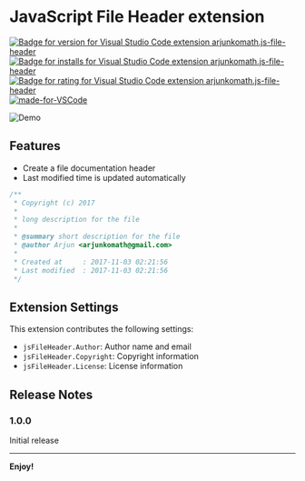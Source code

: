 # JavaScript File Header extension

[![Badge for version for Visual Studio Code extension arjunkomath.js-file-header](https://vsmarketplacebadge.apphb.com/version/arjunkomath.js-file-header.svg)](https://marketplace.visualstudio.com/items?itemName=arjunkomath.js-file-header)
[![Badge for installs for Visual Studio Code extension arjunkomath.js-file-header](https://vsmarketplacebadge.apphb.com/installs/naereen.arjunkomath.js-file-header.svg)](https://marketplace.visualstudio.com/items?itemName=arjunkomath.js-file-header)
[![Badge for rating for Visual Studio Code extension arjunkomath.js-file-header](https://vsmarketplacebadge.apphb.com/rating/naereen.arjunkomath.js-file-header.svg)](https://marketplace.visualstudio.com/items?itemName=arjunkomath.js-file-header)
[![made-for-VSCode](https://img.shields.io/badge/Made%20for-VSCode-1f425f.svg)](https://code.visualstudio.com/)

![Demo](https://github.com/arjunkomath/js-file-header-vscode/blob/24e8a8d8441914ac4eb1fe0fd308a9820214b2f7/demo.gif)

## Features

- Create a file documentation header
- Last modified time is updated automatically

```javascript
/**
 * Copyright (c) 2017
 *
 * long description for the file
 *
 * @summary short description for the file
 * @author Arjun <arjunkomath@gmail.com>
 *
 * Created at     : 2017-11-03 02:21:56 
 * Last modified  : 2017-11-03 02:21:56 
 */
```

## Extension Settings

This extension contributes the following settings:

* `jsFileHeader.Author`: Author name and email
* `jsFileHeader.Copyright`: Copyright information
* `jsFileHeader.License`: License information

## Release Notes

### 1.0.0

Initial release

-----------------------------------------------------------------------------------------------------------

**Enjoy!**
